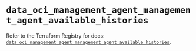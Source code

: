 # `data_oci_management_agent_management_agent_available_histories`

Refer to the Terraform Registry for docs: [`data_oci_management_agent_management_agent_available_histories`](https://registry.terraform.io/providers/hashicorp/oci/7.19.0/docs/data-sources/management_agent_management_agent_available_histories).
